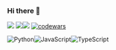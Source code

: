 ### Hi there 👋

![](https://github-profile-summary-cards.vercel.app/api/cards/profile-details?username=Rodionald&theme=github_dark)
![](https://github-profile-summary-cards.vercel.app/api/cards/stats?username=rodionald&theme=github_dark)![](https://github-profile-summary-cards.vercel.app/api/cards/productive-time?username=rodionald&theme=github_dark)
[![codewars](https://www.codewars.com/users/Rodionald/badges/large)](https://www.codewars.com/users/Rodionald)


![Python](https://img.shields.io/badge/python-3670A0?style=for-the-badge&logo=python&logoColor=ffdd54)![JavaScript](https://img.shields.io/badge/javascript-%23323330.svg?style=for-the-badge&logo=javascript&logoColor=%23F7DF1E)![TypeScript](https://img.shields.io/badge/typescript-%23007ACC.svg?style=for-the-badge&logo=typescript&logoColor=white)
<!--
**Rodionald/Rodionald** is a ✨ _special_ ✨ repository because its `README.md` (this file) appears on your GitHub profile.

Here are some ideas to get you started:

- 🔭 I’m currently working on ...
- 🌱 I’m currently learning ...
- 👯 I’m looking to collaborate on ...
- 🤔 I’m looking for help with ...
- 💬 Ask me about ...
- 📫 How to reach me: ...
- 😄 Pronouns: ...
- ⚡ Fun fact: ...
-->
